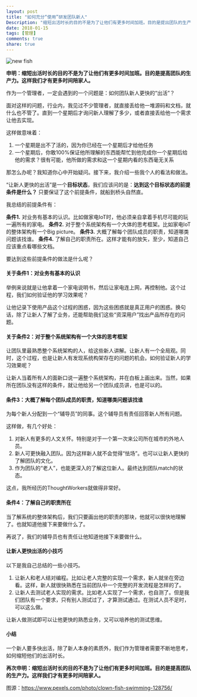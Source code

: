 ```yaml
---
layout: post
title: "如何充分“使用”研发团队新人"
Description: "缩短出活时长的目的不是为了让他们有更多时间加班。目的是提出团队的生产力。这样我们才有更多时间陪家人"
date: 2018-01-15
tags: [管理]
comments: true
share: true
---
```


![new fish](/assets/images/292372-b30e6f1c3262d43e.png)

**申明：缩短出活时长的目的不是为了让他们有更多时间加班。目的是提高团队的生产力。这样我们才有更多时间陪家人。**

作为一个管理者，一定会遇到的一个问题是：如何团队新人更快的“出活”？

面对这样的问题，行业内，我见过不少管理者，就直接丢给他一堆源码和文档，就什么也不管了。直到一个星期后才询问新人理解了多少，或者直接丢给他一个需求让他去实现。

这样做意味着：

1. 一个星期是出不了活的，因为你已经在一个星期后才给他任务
2. 一个星期后，你敢100%保证他所理解的东西能帮忙到他完成你一个星期后给他的需求？很有可能，他所做的需求和这一个星期内看的东西毫无关系

那怎么办呢？我知道你心中开始疑问。接下来，我介绍一些我个人的看法和做法。

“让新人更快的出活”是一个**目标状态**，我们应该问的是：**达到这个目标状态的前提条件是什么？** 只要保证了这个前提条件，就船到桥头自然直。

我总结的前提条件有：

**条件1.** 对业务有基本的认识。比如做家电IoT时，他必须亲自拿着手机尽可能的玩一遍所有的家电。
**条件2.**  对于整个系统架构有一个大体的思考框架。比如家电IoT的整体架构有一个Big picture。
**条件3.** 大概了解每个团队成员的职责，知道哪类问题该找谁。
**条件4.** 了解自己的职责所在。这样才能有的放矢，至少，知道自己应该重点看哪些文档。

要达到这些前提条件的做法是什么呢？

#### 关于条件1：对业务有基本的认识

举例来说就是让他拿着一个家电说明书，然后让家电连上网，再控制他。这个过程，我们如何验证他的学习效果呢？

让他记录下使用产品这个过程的困惑，因为这些困惑就是真正用户的困惑。换句话，除了让新人了解了业务，还能帮助我们这些“资深用户”找出产品所存在的问题。

####  关于条件2：对于整个系统架构有一个大体的思考框架

让团队里最熟悉整个系统架构的人，给这些新人讲解。让新人有一个全局观。同时，这个过程，也是让新人有发现系统构架存在的问题的机会。如何验证新人的学习效果呢？

让新人当着所有人的面新口说一遍整个系统架构，并在白板上画出来。当然，如果所在团队没有这样的条件，就让他给另一个团队成员讲，也是可以的。

#### 条件3：大概了解每个团队成员的职责，知道哪类问题该找谁

为每个新人分配到一个“辅导员”的同事。这个辅导员有责任回答新人所有问题。

这样做，有几个好处：

1. 对新人有更多的人文关怀。特别是对于一个第一次来公司所在城市的外地人员。
2. 新人可更快融入团队。因为这样新人就不会觉得“怯场”。也可以让新人更快的了解团队的文化。
3. 作为团队的“老人”，也能更深入的了解这位新人。最终达到团队match的状态。

这点，我所经历的ThoughtWorkers就做得非常好。

#### 条件4：了解自己的职责所在
当了解系统的整体架构后，我们只要画出他的职责的那块，他就可以很快地理解了。也就知道他接下来要做什么了。

再说了，我们的辅导员也有责任让他知道他接下来要做什么。


#### 让新人更快出活的小技巧
以下是我自己总结的一些小技巧。

1. 让新人和老人结对编程。比如让老人完整的实现一个需求，新人就坐在旁边看。这样，新人就很快熟悉在当前团队中一个完整的开发流程是怎样的了。
2. 让新人去测试老人实现的需求。比如老人实现了一个需求，也自测了。但是我们团队有一个要求，只有别人测试过了，才算测试通过。在测试人员不足时，可以这么做。

让新人做测试即可以让他更快的熟悉业务，又可以培养他的测试思维。

#### 小结
一个新人要多快出活，除了新人本身的素质外，我们作为管理者需要不断地思考，如何缩短他们的出活时长。

**再次申明：缩短出活时长的目的不是为了让他们有更多时间加班。目的是提高团队的生产力。这样我们才有更多时间陪家人。**

图源：https://www.pexels.com/photo/clown-fish-swimming-128756/
